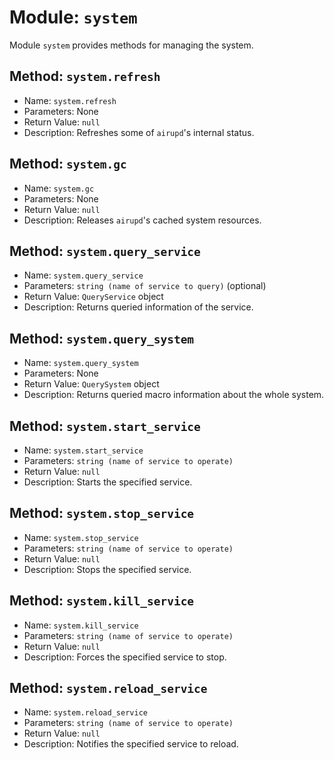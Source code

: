 # Module: `system`
Module `system` provides methods for managing the system.

## Method: `system.refresh`
- Name: `system.refresh`
- Parameters: None
- Return Value: `null`
- Description: Refreshes some of `airupd`'s internal status.

## Method: `system.gc`
- Name: `system.gc`
- Parameters: None
- Return Value: `null`
- Description: Releases `airupd`'s cached system resources.

## Method: `system.query_service`
- Name: `system.query_service`
- Parameters: `string (name of service to query)` (optional)
- Return Value: `QueryService` object
- Description: Returns queried information of the service.

## Method: `system.query_system`
- Name: `system.query_system`
- Parameters: None
- Return Value: `QuerySystem` object
- Description: Returns queried macro information about the whole system.

## Method: `system.start_service`
- Name: `system.start_service`
- Parameters: `string (name of service to operate)`
- Return Value: `null`
- Description: Starts the specified service.

## Method: `system.stop_service`
- Name: `system.stop_service`
- Parameters: `string (name of service to operate)`
- Return Value: `null`
- Description: Stops the specified service.

## Method: `system.kill_service`
- Name: `system.kill_service`
- Parameters: `string (name of service to operate)`
- Return Value: `null`
- Description: Forces the specified service to stop.

## Method: `system.reload_service`
- Name: `system.reload_service`
- Parameters: `string (name of service to operate)`
- Return Value: `null`
- Description: Notifies the specified service to reload.